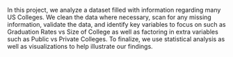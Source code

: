 In this project, we analyze a dataset filled with information regarding many US Colleges. We clean the data where necessary, scan for any missing information, validate the data, and identify key variables to focus on such as Graduation Rates vs Size of College as well as factoring in extra variables such as Public vs Private Colleges. To finalize, we use statistical analysis as well as visualizations to help illustrate our findings. 
